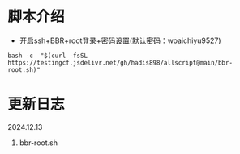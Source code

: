 # 脚本介绍

- 开启ssh+BBR+root登录+密码设置(默认密码：woaichiyu9527)
```
bash -c  "$(curl -fsSL https://testingcf.jsdelivr.net/gh/hadis898/allscript@main/bbr-root.sh)"
```

# 更新日志
2024.12.13
1. bbr-root.sh
